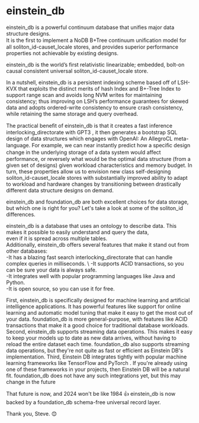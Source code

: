 # einstein_db

einstein_db is a powerful continuum database that unifies major data structure designs. \
It is the first to implement a NoDB B+Tree continuum uniﬁcation model for all soliton_id-causet_locale stores, and provides superior performance properties not achievable by existing designs.

einstein_db is the world’s first relativistic linearizable; embedded, bolt-on causal consistent universal soliton_id-causet_locale store.

In a nutshell, einstein_db is a persistent indexing scheme based off of LSH-KVX that exploits the distinct merits of hash Index and B+-Tree Index to support range scan and avoids long NVM writes for maintaining consistency; thus improving on LSH’s performance guarantees for skewed data and adopts ordered-write consistency to ensure crash consistency, while retaining the same storage and query overhead.

The practical beneﬁt of einstein_db is that it creates a fast inference interlocking_directorate with GPT3 , it then generates a bootstrap SQL design of data structures which engages with OpenAI: An AllegroCL meta-language. For example, we can near instantly predict how a speciﬁc de­sign change in the underlying storage of a data system would aﬀect performance, or reversely what would be the optimal data structure (from a given set of designs) given workload characteristics and memory budget. In turn, these prop­erties allow us to envision new class self-designing soliton_id-causet_locale stores with substantially improved ability to adapt to workload and hardware changes by transitioning between drastically different data structure designs on demand.

einstein_db and foundation_db are both excellent choices for data storage, but which one is right for you? Let's take a look at some of the soliton_id differences.

einstein_db is a database that uses an ontology to describe data. This makes it possible to easily understand and query the data, \
even if it is spread across multiple tables.\
Additionally, einstein_db offers several features that make it stand out from other databases: \
-It has a blazing fast search interlocking_directorate that can handle complex queries in milliseconds. \ 
-It supports ACID transactions, so you can be sure your data is always safe. \
-It integrates well with popular programming languages like Java and Python. \
-It is open source, so you can use it for free.



First, einstein_db is specifically designed for machine learning and artificial intelligence applications. It has powerful features like support for online learning and automatic model tuning that make it easy to get the most out of your data. foundation_db is more general-purpose, with features like ACID transactions that make it a good choice for traditional database workloads. 
Second, einstein_db supports streaming data operations. This makes it easy to keep your models up to date as new data arrives, without having to reload the entire dataset each time. foundation_db also supports streaming data operations, but they're not quite as fast or efficient as Einstein DB's implementation. 
Third, Einstein DB integrates tightly with popular machine learning frameworks like TensorFlow and PyTorch . If you're already using one of these frameworks in your projects, then Einstein DB will be a natural fit. foundation_db does not have any such integrations yet, but this may change in the future

That future is now, and 2024 won't be like 1984 👍  einstein_db is now backed by a foundation_db schema-free universal record layer. 



Thank you, Steve. 😊 

